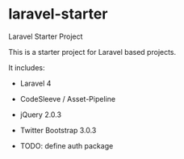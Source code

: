 laravel-starter
===============

Laravel Starter Project


This is a starter project for Laravel based projects.

It includes:

* Laravel 4
* CodeSleeve / Asset-Pipeline

* jQuery 2.0.3
* Twitter Bootstrap 3.0.3
* TODO: define auth package
